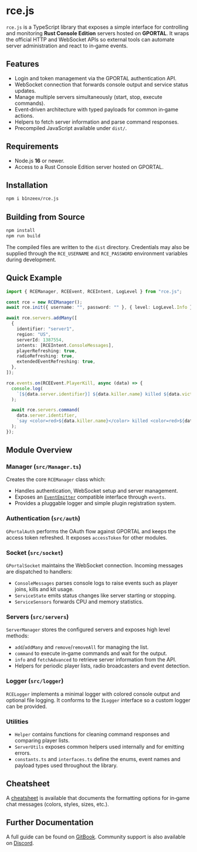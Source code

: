 # rce.js

`rce.js` is a TypeScript library that exposes a simple interface for controlling and monitoring **Rust Console Edition** servers hosted on **GPORTAL**. It wraps the official HTTP and WebSocket APIs so external tools can automate server administration and react to in‑game events.

## Features

- Login and token management via the GPORTAL authentication API.
- WebSocket connection that forwards console output and service status updates.
- Manage multiple servers simultaneously (start, stop, execute commands).
- Event‑driven architecture with typed payloads for common in‑game actions.
- Helpers to fetch server information and parse command responses.
- Precompiled JavaScript available under `dist/`.

## Requirements

- Node.js **16** or newer.
- Access to a Rust Console Edition server hosted on GPORTAL.

## Installation

```bash
npm i b1nzeex/rce.js
```

## Building from Source

```bash
npm install
npm run build
```

The compiled files are written to the `dist` directory. Credentials may also be supplied through the `RCE_USERNAME` and `RCE_PASSWORD` environment variables during development.

## Quick Example

```typescript
import { RCEManager, RCEEvent, RCEIntent, LogLevel } from "rce.js";

const rce = new RCEManager();
await rce.init({ username: "", password: "" }, { level: LogLevel.Info });

await rce.servers.addMany([
  {
    identifier: "server1",
    region: "US",
    serverId: 1387554,
    intents: [RCEIntent.ConsoleMessages],
    playerRefreshing: true,
    radioRefreshing: true,
    extendedEventRefreshing: true,
  },
]);

rce.events.on(RCEEvent.PlayerKill, async (data) => {
  console.log(
    `[${data.server.identifier}] ${data.killer.name} killed ${data.victim.name}`
  );

  await rce.servers.command(
    data.server.identifier,
    `say <color=red>${data.killer.name}</color> killed <color=red>${data.victim.name}</color>`
  );
});
```

## Module Overview

### Manager (`src/Manager.ts`)
Creates the core `RCEManager` class which:
- Handles authentication, WebSocket setup and server management.
- Exposes an [`EventEmitter`](https://nodejs.org/api/events.html) compatible interface through `events`.
- Provides a pluggable logger and simple plugin registration system.

### Authentication (`src/auth`)
`GPortalAuth` performs the OAuth flow against GPORTAL and keeps the access token refreshed. It exposes `accessToken` for other modules.

### Socket (`src/socket`)
`GPortalSocket` maintains the WebSocket connection. Incoming messages are dispatched to handlers:
- `ConsoleMessages` parses console logs to raise events such as player joins, kills and kit usage.
- `ServiceState` emits status changes like server starting or stopping.
- `ServiceSensors` forwards CPU and memory statistics.

### Servers (`src/servers`)
`ServerManager` stores the configured servers and exposes high level methods:
- `add`/`addMany` and `remove`/`removeAll` for managing the list.
- `command` to execute in‑game commands and wait for the output.
- `info` and `fetchAdvanced` to retrieve server information from the API.
- Helpers for periodic player lists, radio broadcasters and event detection.

### Logger (`src/logger`)
`RCELogger` implements a minimal logger with colored console output and optional file logging. It conforms to the `ILogger` interface so a custom logger can be provided.

### Utilities
- `Helper` contains functions for cleaning command responses and comparing player lists.
- `ServerUtils` exposes common helpers used internally and for emitting errors.
- `constants.ts` and `interfaces.ts` define the enums, event names and payload types used throughout the library.

## Cheatsheet

A [cheatsheet](./cheatsheet.md) is available that documents the formatting options for in‑game chat messages (colors, styles, sizes, etc.).

## Further Documentation

A full guide can be found on [GitBook](https://rcejs.gitbook.io/rcejs). Community support is also available on [Discord](https://discord.gg/npYygkeXSa).

